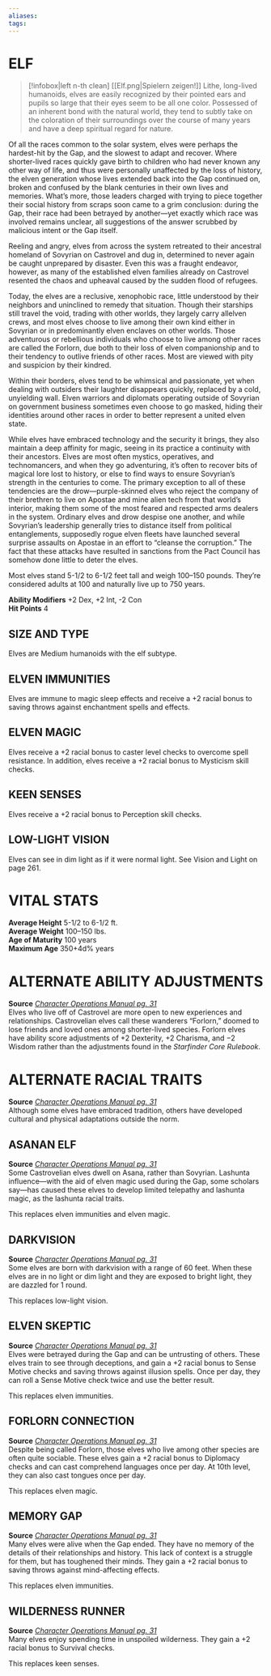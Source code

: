 ```yaml
---
aliases: 
tags: 
---
```

# ELF
> [!infobox|left n-th clean]
>  [[Elf.png|Spielern zeigen!]]
> Lithe, long-lived humanoids, elves are easily recognized by their pointed ears and pupils so large that their eyes seem to be all one color. Possessed of an inherent bond with the natural world, they tend to subtly take on the coloration of their surroundings over the course of many years and have a deep spiritual regard for nature.  
  
Of all the races common to the solar system, elves were perhaps the hardest-hit by the Gap, and the slowest to adapt and recover. Where shorter-lived races quickly gave birth to children who had never known any other way of life, and thus were personally unaffected by the loss of history, the elven generation whose lives extended back into the Gap continued on, broken and confused by the blank centuries in their own lives and memories. What’s more, those leaders charged with trying to piece together their social history from scraps soon came to a grim conclusion: during the Gap, their race had been betrayed by another—yet exactly which race was involved remains unclear, all suggestions of the answer scrubbed by malicious intent or the Gap itself.  
  
Reeling and angry, elves from across the system retreated to their ancestral homeland of Sovyrian on Castrovel and dug in, determined to never again be caught unprepared by disaster. Even this was a fraught endeavor, however, as many of the established elven families already on Castrovel resented the chaos and upheaval caused by the sudden flood of refugees.  
  
Today, the elves are a reclusive, xenophobic race, little understood by their neighbors and uninclined to remedy that situation. Though their starships still travel the void, trading with other worlds, they largely carry allelven crews, and most elves choose to live among their own kind either in Sovyrian or in predominantly elven enclaves on other worlds. Those adventurous or rebellious individuals who choose to live among other races are called the Forlorn, due both to their loss of elven companionship and to their tendency to outlive friends of other races. Most are viewed with pity and suspicion by their kindred.  
  
Within their borders, elves tend to be whimsical and passionate, yet when dealing with outsiders their laughter disappears quickly, replaced by a cold, unyielding wall. Elven warriors and diplomats operating outside of Sovyrian on government business sometimes even choose to go masked, hiding their identities around other races in order to better represent a united elven state.  
  
While elves have embraced technology and the security it brings, they also maintain a deep affinity for magic, seeing in its practice a continuity with their ancestors. Elves are most often mystics, operatives, and technomancers, and when they go adventuring, it’s often to recover bits of magical lore lost to history, or else to find ways to ensure Sovyrian’s strength in the centuries to come. The primary exception to all of these tendencies are the drow—purple-skinned elves who reject the company of their brethren to live on Apostae and mine alien tech from that world’s interior, making them some of the most feared and respected arms dealers in the system. Ordinary elves and drow despise one another, and while Sovyrian’s leadership generally tries to distance itself from political entanglements, supposedly rogue elven fleets have launched several surprise assaults on Apostae in an effort to “cleanse the corruption.” The fact that these attacks have resulted in sanctions from the Pact Council has somehow done little to deter the elves.  
  
Most elves stand 5-1/2 to 6-1/2 feet tall and weigh 100–150 pounds. They’re considered adults at 100 and naturally live up to 750 years.  
  
**Ability Modifiers** +2 Dex, +2 Int, -2 Con  
**Hit Points** 4

## SIZE AND TYPE

Elves are Medium humanoids with the elf subtype.  

## ELVEN IMMUNITIES

Elves are immune to magic sleep effects and receive a +2 racial bonus to saving throws against enchantment spells and effects.  

## ELVEN MAGIC

Elves receive a +2 racial bonus to caster level checks to overcome spell resistance. In addition, elves receive a +2 racial bonus to Mysticism skill checks.  

## KEEN SENSES

Elves receive a +2 racial bonus to Perception skill checks.  

## LOW-LIGHT VISION

Elves can see in dim light as if it were normal light. See Vision and Light on page 261.

# VITAL STATS

**Average Height** 5-1/2 to 6-1/2 ft.  
**Average Weight** 100–150 lbs.  
**Age of Maturity** 100 years  
**Maximum Age** 350+4d% years

# ALTERNATE ABILITY ADJUSTMENTS

**Source** [_Character Operations Manual pg. 31_](https://paizo.com/products/btq01yef?Starfinder-Character-Operations-Manual)  
Elves who live off of Castrovel are more open to new experiences and relationships. Castrovelian elves call these wanderers “Forlorn,” doomed to lose friends and loved ones among shorter-lived species. Forlorn elves have ability score adjustments of +2 Dexterity, +2 Charisma, and −2 Wisdom rather than the adjustments found in the _Starfinder Core Rulebook_.

# ALTERNATE RACIAL TRAITS

**Source** [_Character Operations Manual pg. 31_](https://paizo.com/products/btq01yef?Starfinder-Character-Operations-Manual)  
Although some elves have embraced tradition, others have developed cultural and physical adaptations outside the norm.

## ASANAN ELF

**Source** [_Character Operations Manual pg. 31_](https://paizo.com/products/btq01yef?Starfinder-Character-Operations-Manual)  
Some Castrovelian elves dwell on Asana, rather than Sovyrian. Lashunta influence—with the aid of elven magic used during the Gap, some scholars say—has caused these elves to develop limited telepathy and lashunta magic, as the lashunta racial traits.  
  
This replaces elven immunities and elven magic.

## DARKVISION

**Source** [_Character Operations Manual pg. 31_](https://paizo.com/products/btq01yef?Starfinder-Character-Operations-Manual)  
Some elves are born with darkvision with a range of 60 feet. When these elves are in no light or dim light and they are exposed to bright light, they are dazzled for 1 round.  
  
This replaces low-light vision.

## ELVEN SKEPTIC

**Source** [_Character Operations Manual pg. 31_](https://paizo.com/products/btq01yef?Starfinder-Character-Operations-Manual)  
Elves were betrayed during the Gap and can be untrusting of others. These elves train to see through deceptions, and gain a +2 racial bonus to Sense Motive checks and saving throws against illusion spells. Once per day, they can roll a Sense Motive check twice and use the better result.  
  
This replaces elven immunities.

## FORLORN CONNECTION

**Source** [_Character Operations Manual pg. 31_](https://paizo.com/products/btq01yef?Starfinder-Character-Operations-Manual)  
Despite being called Forlorn, those elves who live among other species are often quite sociable. These elves gain a +2 racial bonus to Diplomacy checks and can cast comprehend languages once per day. At 10th level, they can also cast tongues once per day.  
  
This replaces elven magic.

## MEMORY GAP

**Source** [_Character Operations Manual pg. 31_](https://paizo.com/products/btq01yef?Starfinder-Character-Operations-Manual)  
Many elves were alive when the Gap ended. They have no memory of the details of their relationships and history. This lack of context is a struggle for them, but has toughened their minds. They gain a +2 racial bonus to saving throws against mind-affecting effects.  
  
This replaces elven immunities.

## WILDERNESS RUNNER

**Source** [_Character Operations Manual pg. 31_](https://paizo.com/products/btq01yef?Starfinder-Character-Operations-Manual)  
Many elves enjoy spending time in unspoiled wilderness. They gain a +2 racial bonus to Survival checks.  
  
This replaces keen senses.
